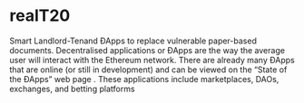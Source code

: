 # realT20
Smart Landlord-Tenand ÐApps to replace vulnerable paper-based documents. Decentralised applications or ÐApps are the way the average user will interact with the Ethereum network. There are already many ÐApps that are online (or still in development) and can be viewed on the “State of the ÐApps” web page . These applications include marketplaces, DAOs, exchanges, and betting platforms 
